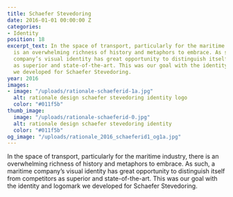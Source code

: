 ```yaml
---
title: Schaefer Stevedoring
date: 2016-01-01 00:00:00 Z
categories:
- Identity
position: 18
excerpt_text: In the space of transport, particularly for the maritime industry, there
  is an overwhelming richness of history and metaphors to embrace. As such, a maritime
  company’s visual identity has great opportunity to distinguish itself from competitors
  as superior and state-of-the-art. This was our goal with the identity and logomark
  we developed for Schaefer Stevedoring.
year: 2016
images:
- image: "/uploads/rationale-schaeferid-1a.jpg"
  alt: rationale design schaefer stevedoring identity logo
  color: "#011f5b"
thumb_image:
  image: "/uploads/rationale-schaeferid-0.jpg"
  alt: rationale design schaefer stevedoring identity
  color: "#011f5b"
og_image: "/uploads/rationale_2016_schaeferid1_og1a.jpg"
---
```


In the space of transport, particularly for the maritime industry, there is an overwhelming richness of history and metaphors to embrace. As such, a maritime company’s visual identity has great opportunity to distinguish itself from competitors as superior and state-of-the-art. This was our goal with the identity and logomark we developed for Schaefer Stevedoring.